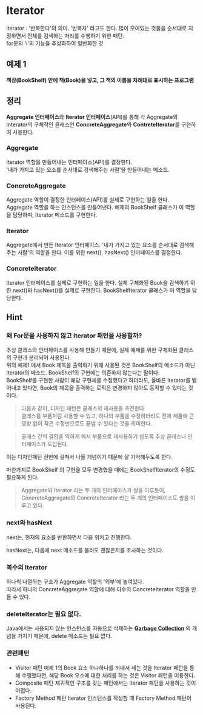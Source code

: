 # Iterator 

iterator : '반복한다'의 의미. '반복자' 라고도 한다.
많이 모여있는 것들을 순서대로 지정하면서 전체를 검색하는 처리를 수행하기 위한 패턴.  
for문의 'i'의 기능을 추상화하여 일반화한 것

## 예제 1

**책장(BookShelf) 안에 책(Book)을 넣고, 그 책의 이름을 차례대로 표시하는 프로그램**


## 정리

**Aggregate 인터페이스**와 **Iterator 인터페이스**(API)를 통해 각 Aggregate와 Interator의 구체적인 클래스인 **ConcreteAggregate**와 **ContreteIterator**를 구현하여 사용한다.

### Aggregate

Iterator 역할을 만들어내는 인터페이스(API)를 결정한다.  
'내가 가지고 있는 요소를 순서대로 검색해주는 사람'을 만들어내는 메소드.

### ConcreteAggregate

Aggregate 역할이 결정한 인터페이스(API)를 실제로 구현하는 일을 한다.  
Aggregate 역할을 하는 인스턴스를 만들어낸다. 예제의 BookShelf  클래스가 이 역할을 담당하며, Iterator 메소드를 구현한다. 

### Iterator

Aggregate에서 만든 Iterator 인터페이스.
'내가 가지고 있는 요소를 순서대로 검색해주는 사람'의 역할을 한다.
이를 위한 next(), hasNext() 인터페이스를 결정한다.

### ConcreteIterator

Iterator 인터페이스를 실제로 구현하는 일을 한다.
실제 구체화된 Book을 검색하기 위한 next()와 hasNext()를 실제로 구현한다.
BookShelfIterator 클래스가 이 역할을 담당한다.

## Hint

### 왜 For문을 사용하지 않고 Iterator 패턴을 사용할까?

추상 클래스와 인터페이스를 사용해 만들기 때문에, 실제 예제를 위한 구체화된 클래스의 구현과 분리되어 사용된다.  
위의 예제1 에서 Book 제목을 출력하기 위해 사용된 것은 BookShelf의 메소드가 아닌 Iterator의 메소드. BookShelf의 구현에는 의존하지 않는다는 말이다.  
BookShelf를 구현한 사람이 해당 구현체를 수정했다고 하더라도, 올바른 Iterator를 뱉어내고 있다면, Book의 제목을 출력하는 로직은 변경하지 않아도 동작할 수 있다는 것이다.

> 다음과 같이, 디자인 패턴은 클래스의 재사용을 촉진한다.  
> 클래스를 부품처럼 사용할 수 있고, 하나의 부품을 수정하더라도 전체 제품에 큰 영향 없이 작은 수정만으로도 끝낼 수 있다는 것을 의미한다.

> 클래스 간의 결합을 약하게 해서 부품으로 재사용하기 쉽도록 추상 클래스나 인터페이스가 도입된다.

이는 디자인패턴 전반에 걸쳐서 나올 개념이기 때문에 잘 기억해두도록 한다.

마찬가지로 BookShelf 의 구현을 모두 변경했을 때에는 BookShelfIterator의 수정도 필요하게 된다. 

> Aggregate와 Iterator 라는 두 개의 인터페이스가 쌍을 이루듯이, ConcreteAggregate와 ConcreteIterator 라는 두 개의 인터페이스도 쌍을 이루고 있다.

### next와 hasNext

next는, 현재의 요소를 반환하면서 다음 위치고 진행한다.

hasNext는, 다음에 next 메소드를 불러도 괜찮은지를 조사하는 것이다.

### 복수의 Iterator

하나씩 나열하는 구조가 Aggregate 역할의 '외부'에 놓여있다.  
따라서 하나의 ConcreteAggregate 역할에 대해 다수의 ConcreteIterator 역할을 만들 수 있다.

### deleteIterator는 필요 없다.

Java에서는 사용되지 않는 인스턴스를 자동으로 삭제하는 [**Garbage Collection**](https://ko.wikipedia.org/wiki/%EC%93%B0%EB%A0%88%EA%B8%B0_%EC%88%98%EC%A7%91_(%EC%BB%B4%ED%93%A8%ED%84%B0_%EA%B3%BC%ED%95%99)) 의 개념을 가지기 때문에, delete 메소드는 필요 없다. 

### 관련패턴

* Visitor 패턴
  예제 1의 Book 요소 하나하나를 꺼내서 세는 것을 Iterator 패턴을 통해 수행했다면, 해당 Book 요소에 대한 처리를 하는 것은 Visitor 패턴을 이용한다.
* Composite 패턴
  재귀적인 구조를 갖는 패턴에서는 Iterator 패턴을 사용하는 것이 어렵다.
* Factory Method 패턴
  Iterator 인스턴스를 작성할 때 Factory Method 패턴이 사용된다. 

